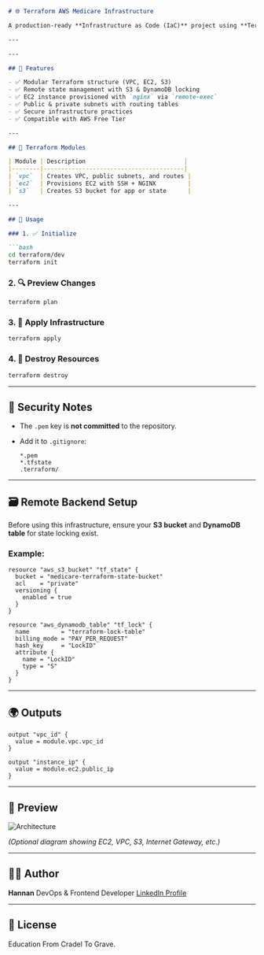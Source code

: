 
```markdown
# 🌐 Terraform AWS Medicare Infrastructure

A production-ready **Infrastructure as Code (IaC)** project using **Terraform** to provision scalable AWS infrastructure for the **MediCare web application**. This setup includes **VPC**, **EC2**, **S3**, and remote state management using **S3 + DynamoDB**.

---

---

## 🚀 Features

- ✅ Modular Terraform structure (VPC, EC2, S3)
- ✅ Remote state management with S3 & DynamoDB locking
- ✅ EC2 instance provisioned with `nginx` via `remote-exec`
- ✅ Public & private subnets with routing tables
- ✅ Secure infrastructure practices
- ✅ Compatible with AWS Free Tier

---

## 🧩 Terraform Modules

| Module | Description                            |
|--------|----------------------------------------|
| `vpc`  | Creates VPC, public subnets, and routes |
| `ec2`  | Provisions EC2 with SSH + NGINX         |
| `s3`   | Creates S3 bucket for app or state      |

---

## 🔧 Usage

### 1. ✅ Initialize

```bash
cd terraform/dev
terraform init
````

### 2. 🔍 Preview Changes

```bash
terraform plan
```

### 3. 🚀 Apply Infrastructure

```bash
terraform apply
```

### 4. 🧨 Destroy Resources

```bash
terraform destroy
```

---

## 🔐 Security Notes

* The `.pem` key is **not committed** to the repository.
* Add it to `.gitignore`:

  ```
  *.pem
  *.tfstate
  .terraform/
  ```

---

## 🗃️ Remote Backend Setup

Before using this infrastructure, ensure your **S3 bucket** and **DynamoDB table** for state locking exist.

### Example:

```hcl
resource "aws_s3_bucket" "tf_state" {
  bucket = "medicare-terraform-state-bucket"
  acl    = "private"
  versioning {
    enabled = true
  }
}

resource "aws_dynamodb_table" "tf_lock" {
  name         = "terraform-lock-table"
  billing_mode = "PAY_PER_REQUEST"
  hash_key     = "LockID"
  attribute {
    name = "LockID"
    type = "S"
  }
}
```

---

## 🌍 Outputs

```hcl
output "vpc_id" {
  value = module.vpc.vpc_id
}

output "instance_ip" {
  value = module.ec2.public_ip
}
```

---

## 📸 Preview

![Architecture](https://raw.githubusercontent.com/yourusername/yourrepo/main/infra-architecture.png)

*(Optional diagram showing EC2, VPC, S3, Internet Gateway, etc.)*

---

## 👨‍💻 Author

**Hannan**
DevOps & Frontend Developer
[LinkedIn Profile]([https://linkedin.com/in/your-profile](https://www.linkedin.com/in/hannanahmed100/))

---

## 📜 License

Education From Cradel To Grave.

```


```
